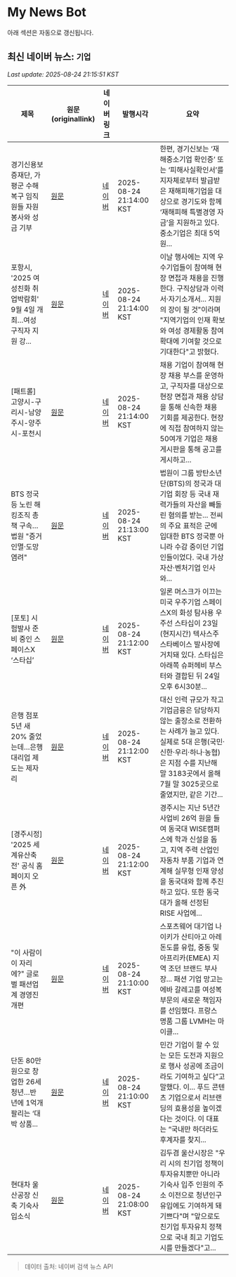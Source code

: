 # My News Bot

아래 섹션은 자동으로 갱신됩니다.

<!-- NEWS:START -->
## 최신 네이버 뉴스: `기업`
_Last update: 2025-08-24 21:15:51 KST_

| 제목 | 원문(originallink) | 네이버 링크 | 발행시각 | 요약 |
|---|---|---|---|---|
| 경기신용보증재단, 가평군 수해 복구 임직원들 자원봉사와 성금 기부 | [원문](https://www.viva100.com/article/20250824500615) | [네이버](https://www.viva100.com/article/20250824500615) | 2025-08-24 21:14:00 KST | 한편, 경기신보는 ‘재해중소기업 확인증’ 또는 ‘피해사실확인서’를 지자체로부터 발급받은 재해피해기업을 대상으로 경기도와 함께 ‘재해피해 특별경영 자금’을 지원하고 있다. 중소기업은 최대 5억 원... |
| 포항시, '2025 여성친화 취업박람회' 9월 4일 개최…여성 구직자 지원 강... | [원문](https://www.eroun.net/news/articleView.html?idxno=61743) | [네이버](https://www.eroun.net/news/articleView.html?idxno=61743) | 2025-08-24 21:14:00 KST | 이날 행사에는 지역 우수기업들이 참여해 현장 면접과 채용을 진행한다. 구직상담과 이력서·자기소개서... 지원의 장이 될 것"이라며 "지역기업의 인재 확보와 여성 경제활동 참여 확대에 기여할 것으로 기대한다"고 밝혔다. |
| [패트롤] 고양시-구리시-남양주시-양주시-포천시 | [원문](https://www.ekn.kr/web/view.php?key=20250824020499844) | [네이버](https://www.ekn.kr/web/view.php?key=20250824020499844) | 2025-08-24 21:14:00 KST | 채용 기업이 참여해 현장 채용 부스를 운영하고, 구직자를 대상으로 현장 면접과 채용 상담을 통해 신속한 채용 기회를 제공한다. 현장에 직접 참여하지 않는 50여개 기업은 채용 게시판을 통해 공고를 게시하고... |
| BTS 정국 등 노린 해킹조직 총책 구속…법원 "증거인멸·도망 염려" | [원문](https://www.nocutnews.co.kr/news/6389537?utm_source=naver&utm_medium=article&utm_campaign=20250824091203) | [네이버](https://n.news.naver.com/mnews/article/079/0004058777?sid=102) | 2025-08-24 21:13:00 KST | 법원이 그룹 방탄소년단(BTS)의 정국과 대기업 회장 등 국내 재력가들의 자산을 빼돌린 혐의를 받는... 전씨의 주요 표적은 군에 입대한 BTS 정국뿐 아니라 수감 중이던 기업인들이었다. 국내 가상자산·벤처기업 인사와... |
| [포토] 시험발사 준비 중인 스페이스X ‘스타십’ | [원문](https://www.kmib.co.kr/article/view.asp?arcid=1756033800&code=11151700&cp=nv) | [네이버](https://n.news.naver.com/mnews/article/005/0001797774?sid=101) | 2025-08-24 21:12:00 KST | 일론 머스크가 이끄는 미국 우주기업 스페이스X의 화성 탐사용 우주선 스타십이 23일(현지시간) 텍사스주 스타베이스 발사장에 거치돼 있다. 스타십은 아래쪽 슈퍼헤비 부스터와 결합된 뒤 24일 오후 6시30분... |
| 은행 점포 5년 새 20% 줄었는데…은행대리업 제도는 제자리 | [원문](https://www.newsway.co.kr/news/view?ud=2025082421101242534) | [네이버](https://www.newsway.co.kr/news/view?ud=2025082421101242534) | 2025-08-24 21:12:00 KST | 대신 인력 규모가 작고 기업금융은 담당하지 않는 출장소로 전환하는 사례가 늘고 있다. 실제로 5대 은행(국민·신한·우리·하나·농협)은 지점 수를 지난해 말 3183곳에서 올해 7월 말 3025곳으로 줄였지만, 같은 기간... |
| [경주시정] '2025 세계유산축전' 공식 홈페이지 오픈 外 | [원문](https://ilyo.co.kr/?ac=article_view&entry_id=498422) | [네이버](https://ilyo.co.kr/?ac=article_view&entry_id=498422) | 2025-08-24 21:12:00 KST | 경주시는 지난 5년간 사업비 26억 원을 들여 동국대 WISE캠퍼스에 학과 신설을 돕고, 지역 주력 산업인 자동차 부품 기업과 연계해 실무형 인재 양성을 동국대와 함께 추진하고 있다. 또한 동국대가 올해 선정된 RISE 사업에... |
| "이 사람이 이 자리에?" 글로벌 패션업계 경영진 개편 | [원문](http://www.ktnews.com/news/articleView.html?idxno=140606) | [네이버](http://www.ktnews.com/news/articleView.html?idxno=140606) | 2025-08-24 21:10:00 KST | 스포츠웨어 대기업 나이키가 산티아고 아레돈도를 유럽, 중동 및 아프리카(EMEA) 지역 조던 브랜드 부사장... 패션 기업 망고는 에바 갈레고를 여성복 부문의 새로운 책임자를 선임했다. 프랑스 명품 그룹 LVMH는 마이클... |
| 단돈 80만원으로 창업한 26세 청년…반 년에 1억개 팔리는 ‘대박 상품... | [원문](https://www.mk.co.kr/article/11401635) | [네이버](https://n.news.naver.com/mnews/article/009/0005546678?sid=101) | 2025-08-24 21:10:00 KST | 민간 기업이 할 수 있는 모든 도전과 지원으로 행사 성공에 조금이라도 기여하고 싶다”고 말했다. 이... 푸드 콘텐츠 기업으로서 리브랜딩의 효용성을 높이겠다는 것이다. 이 대표는 “국내만 하더라도 후계자를 찾지... |
| 현대차 울산공장 신축 기숙사 입소식 | [원문](http://www.ujeil.com/news/articleView.html?idxno=372538) | [네이버](http://www.ujeil.com/news/articleView.html?idxno=372538) | 2025-08-24 21:08:00 KST | 김두겸 울산시장은 "우리 시의 친기업 정책이 투자유치뿐만 아니라 기숙사 입주 인원의 주소 이전으로 청년인구 유입에도 기여하게 돼 기쁘다"며 "앞으로도 친기업 투자유치 정책으로 국내 최고 기업도시를 만들겠다"고... |

> 데이터 출처: 네이버 검색 뉴스 API
<!-- NEWS:END -->
